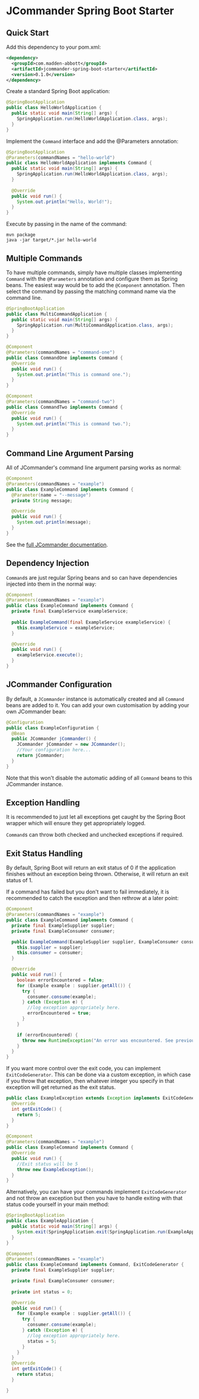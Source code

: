 # JCommander Spring Boot Starter

## Quick Start

Add this dependency to your pom.xml:

```xml
<dependency>
  <groupId>com.madden-abbott</groupId>
  <artifactId>jcommander-spring-boot-starter</artifactId>
  <version>0.1.0</version>
</dependency>
```

Create a standard Spring Boot application:

```java
@SpringBootApplication
public class HelloWorldApplication {
  public static void main(String[] args) {
    SpringApplication.run(HelloWorldApplication.class, args);
  }
}
```
    
Implement the `Command` interface and add the @Parameters annotation:

```java
@SpringBootApplication
@Parameters(commandNames = "hello-world")
public class HelloWorldApplication implements Command {
  public static void main(String[] args) {
    SpringApplication.run(HelloWorldApplication.class, args);
  }
  
  @Override
  public void run() {
    System.out.println("Hello, World!");
  }
}
```

Execute by passing in the name of the command:

```shell script
mvn package
java -jar target/*.jar hello-world
```

## Multiple Commands

To have multiple commands, simply have multiple classes implementing `Command` with the
`@Parameters` annotation and configure them as Spring beans. The easiest way would be to add the
`@Component` annotation. Then select the command by passing the matching command name via the
command line.

```java
@SpringBootApplication
public class MultiCommandApplication {
  public static void main(String[] args) {
    SpringApplication.run(MultiCommandApplication.class, args);
  }
}
```

```java
@Component
@Parameters(commandNames = "command-one")
public class CommandOne implements Command {
  @Override
  public void run() {
    System.out.println("This is command one.");
  }
}
```

```java
@Component
@Parameters(commandNames = "command-two")
public class CommandTwo implements Command {
  @Override
  public void run() {
    System.out.println("This is command two.");
  }
}
```

## Command Line Argument Parsing

All of JCommander's command line argument parsing works as normal:

```java
@Component
@Parameters(commandNames = "example")
public class ExampleCommand implements Command {
  @Parameter(name = "--message")
  private String message;

  @Override
  public void run() {
    System.out.println(message);
  }
}
```

See the [full JCommander documentation](http://jcommander.org/).

## Dependency Injection

`Command`s are just regular Spring beans and so can have dependencies injected into them in
the normal way:

```java
@Component
@Parameters(commandNames = "example")
public class ExampleCommand implements Command {
  private final ExampleService exampleService;
  
  public ExampleCommand(final ExampleService exampleService) {
    this.exampleService = exampleService; 
  }

  @Override
  public void run() {
    exampleService.execute();
  }
}
```

## JCommander Configuration

By default, a `JCommander` instance is automatically created and all `Command` beans are added to
it. You can add your own customisation by adding your own JCommander bean:

```java
@Configuration
public class ExampleConfiguration {
  @Bean
  public JCommander jCommander() {
    JCommander jCommander = new JCommander();
    //Your configuration here...
    return jCommander;
  }
}
```

Note that this won't disable the automatic adding of all `Command` beans to this JCommander
instance.

## Exception Handling

It is recommended to just let all exceptions get caught by the Spring Boot wrapper which will
ensure they get appropriately logged.

`Command`s can throw both checked and unchecked exceptions if required.

## Exit Status Handling

By default, Spring Boot will return an exit status of 0 if the application finishes without an
exception being thrown. Otherwise, it will return an exit status of 1.

If a command has failed but you don't want to fail immediately, it is recommended to catch the
exception and then rethrow at a later point:

```java
@Component
@Parameters(commandNames = "example")
public class ExampleCommand implements Command {
  private final ExampleSupplier supplier;
  private final ExampleConsumer consumer;

  public ExampleCommand(ExampleSupplier supplier, ExampleConsumer consumer) {
    this.supplier = supplier;
    this.consumer = consumer;
  }

  @Override
  public void run() {
    boolean errorEncountered = false;
    for (Example example : supplier.getAll()) {
      try {
        consumer.consume(example);
      } catch (Exception e) {
        //log exception appropriately here.
        errorEncountered = true;
      }
    }

    if (errorEncountered) {
      throw new RuntimeException("An error was encountered. See previous logs for more information.");
    }
  }
}
```

If you want more control over the exit code, you can implement `ExitCodeGenerator`. This can be
done via a custom exception, in which case if you throw that exception, then whatever integer you
specify in that exception will get returned as the exit status.

```java
public class ExampleException extends Exception implements ExitCodeGenerator {
  @Override
  int getExitCode() {
    return 5;
  }
}
```

```java
@Component
@Parameters(commandNames = "example")
public class ExampleCommand implements Command {
  @Override
  public void run() {
    //Exit status will be 5
    throw new ExampleException();
  }
}
```

Alternatively, you can have your
commands implement `ExitCodeGenerator` and not throw an exception but then you have to handle
exiting with that status code yourself in your main method:

```java
@SpringBootApplication
public class ExampleApplication {
  public static void main(String[] args) {
    System.exit(SpringApplication.exit(SpringApplication.run(ExampleApplication.class, args)));
  }
}
```

```java
@Component
@Parameters(commandNames = "example")
public class ExampleCommand implements Command, ExitCodeGenerator {
  private final ExampleSupplier supplier;

  private final ExampleConsumer consumer;
  
  private int status = 0;

  @Override
  public void run() {
    for (Example example : supplier.getAll()) {
      try {
        consumer.consume(example);
      } catch (Exception e) {
        //log exception appropriately here.
        status = 5;
      }
    }
  }
  @Override
  int getExitCode() {
    return status;
  }

}
```
